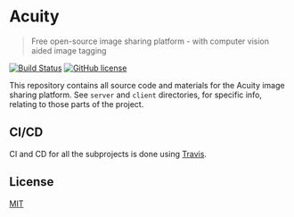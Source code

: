 # Acuity

> Free open-source image sharing platform - with computer vision aided image tagging

[![Build Status](https://travis-ci.org/Entake/acuity.svg?branch=master)](https://travis-ci.org/Entake/acuity)
[![GitHub license](https://img.shields.io/badge/license-MIT-blue.svg)](https://raw.githubusercontent.com/Entake/acuity/master/LICENSE)

This repository contains all source code and materials for the Acuity image sharing platform.
See `server` and `client` directories, for specific info, relating to those parts of the project.

## CI/CD

CI and CD for all the subprojects is done using [Travis](https://travis-ci.org).

## License

[MIT](https://opensource.org/licenses/mit-license)
